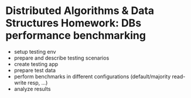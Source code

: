 # Distributed Algorithms & Data Structures Homework: DBs performance benchmarking

- setup testing env
- prepare and describe testing scenarios
- create testing app
- prepare test data
- perform benchmarks in different configurations (default/majority read-write resp, …)
- analyze results

